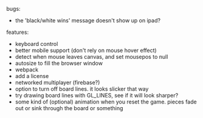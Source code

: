 bugs:
* the 'black/white wins' message doesn't show up on ipad?

features:
* keyboard control
* better mobile support (don't rely on mouse hover effect)
* detect when mouse leaves canvas, and set mousepos to null
* autosize to fill the browser window
* webpack
* add a license
* networked multiplayer (firebase?)
* option to turn off board lines. it looks slicker that way
* try drawing board lines with GL_LINES, see if it will look sharper?
* some kind of (optional) animation when you reset the game. pieces fade out or sink through the board or something
